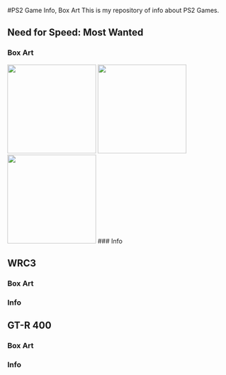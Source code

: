 #PS2 Game Info, Box Art
This is my repository of info about PS2 Games.

## Need for Speed: Most Wanted
### Box Art
<img src= "https://github.com/cainy-a/cainy-a.github.io/raw/master/PS2%20Scans/Need%20for%20speed%20most%20wanted/nfsmw-front.jpg" width=200>
<img src= "https://github.com/cainy-a/cainy-a.github.io/raw/master/PS2%20Scans/Need%20for%20speed%20most%20wanted/nfsmw-back.jpg" width=200>
<img src= "https://github.com/cainy-a/cainy-a.github.io/raw/master/PS2%20Scans/Need%20for%20speed%20most%20wanted/nfsmw-spine.jpg" width=200>
### Info

## WRC3
### Box Art

### Info

## GT-R 400
### Box Art

### Info
